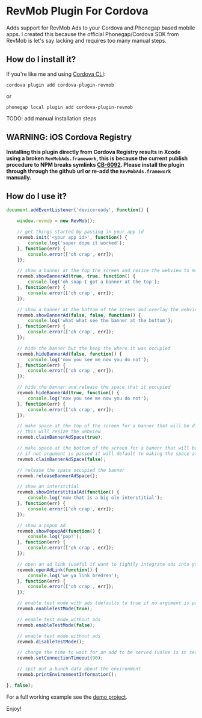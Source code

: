 # RevMob Plugin For Cordova
Adds support for RevMob Ads to your Cordova and Phonegap based mobile apps.
I created this because the official Phonegap/Cordova SDK from RevMob is let's say lacking and requires too many manual steps.

## How do I install it? ##

If you're like me and using [Cordova CLI](http://cordova.apache.org/):
```
cordova plugin add cordova-plugin-revmob
```

or

```
phonegap local plugin add cordova-plugin-revmob
```

TODO: add manual installation steps

## WARNING: iOS Cordova Registry
****Installing this plugin directly from Cordova Registry results in Xcode using a broken `RevMobAds.framework`, this is because the current publish procedure to NPM breaks symlinks [CB-6092](https://issues.apache.org/jira/browse/CB-6092). Please install the plugin through through the github url or re-add the `RevMobAds.framework` manually.****


## How do I use it? ##

```javascript
document.addEventListener('deviceready', function() {

	window.revmob = new RevMob();

	// get things started by passing in your app id
	revmob.init('<your app id>', function() {
		console.log('super dope it worked');
	}, function(err) {
		console.error(['oh crap', err]);
	});

	// show a banner at the top the screen and resize the webview to make space for it
	revmob.showBannerAd(true, true, function() {
		console.log('oh snap I got a banner at the top');
	}, function(err) {
		console.error(['oh crap', err]);
	});

	// show a banner at the bottom of the screen and overlay the webview.  overlaying is useful if the space the banner has already been accounted for
	revmob.showBannerAd(false, false, function() {
		console.log('what what see the banner at the bottom');
	}, function(err) {
		console.error(['oh crap', err]);
	});

	// hide the banner but the keep the where it was occupied
	revmob.hideBannerAd(false, function() {
		console.log('now you see me now you do not');
	}, function(err) {
		console.error(['oh crap', err]);
	});

	// hide the banner and release the space that it occupied
	revmob.hideBannerAd(true, function() {
		console.log('now you see me now you do not');
	}, function(err) {
		console.error(['oh crap', err]);
	});

	// make space at the top of the screen for a banner that will be displayed later
	// this will resize the webview
    revmob.claimBannerAdSpace(true);

	// make space at the bottom of the screen for a banenr that will be displayed later.
	// if not argument is passed it will default to making the space at the bottom
	revmob.claimBannerAdSpace(false);

    // release the space occupied the banner
    revmob.releaseBannerAdSpace();

	// show an interstitial
	revmob.showInterstitialAd(function() {
		console.log('now that is a big ole interstitial');
	}, function(err) {
		console.error(['oh crap', err]);
	});

	// show a popup ad
	revmob.showPopupAd(function() {
		console.log('pop!');
	}, function(err) {
		console.error(['oh crap', err]);
	});

	// open an ad link (useful if want to tightly integrate ads into your UI)
	revmob.openAdLink(function() {
		console.log('we ya link bredren');
	}, function(err) {
		console.error(['oh crap', err]);
	});

	// enable test mode with ads (defaults to true if no argument is passed)
	revmob.enableTestMode(true);

	// enable test mode without ads
	revmob.enableTestMode(false);

	// enable test mode without ads
	revmob.disableTestMode();

	// change the time to wait for an add to be served (value is in seconds)
	revmob.setConnectionTimeout(90);

	// spit out a bunch data about the environment
	revmob.printEnvironmentInformation();

}, false);
```

For a full working example see the [demo project](https://github.com/blakgeek/cordova-plugin-revmob-demo).

Enjoy!
